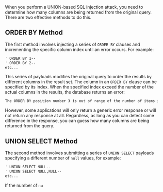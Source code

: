 When you perform a UNION-based SQL injection attack, you need to determine how many columns are being returned from the original query. There are two effective methods to do this.
## ORDER BY Method
The first method involves injecting a series of `ORDER BY` clauses and incrementing the specific column index until an error occurs. For example:
```txt
' ORDER BY 1--
' ORDER BY 2--
etc...
```
This series of payloads modifies the original query to order the results by different columns in the result set. The column in an `ORDER BY` clause can be specified by its index. When the specified index exceed the number of the actual columns in the results, the database returns an error:
```txt
The ORDER BY position number 3 is out of range of the number of items in the select list.
```
However, some applications will only return a generic error response or will not return any response at all. Regardless, as long as you can detect some difference in the response, you can guess how many columns are being returned from the query.
## UNION SELECT Method
The second method involves submitting a series of `UNION SELECT` payloads specifying a different number of `null` values, for example:
```txt
' UNION SELECT NULL--
' UNION SELECT NULL,NULL--
etc...
```
If the number of `nu`